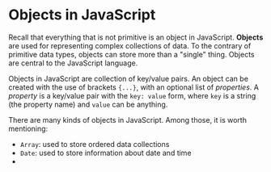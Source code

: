 # Objects in JavaScript

Recall that everything that is not primitive is an object in JavaScript.
**Objects** are used for representing complex collections of data. To the 
contrary of primitive data types, objects can store more than a "single" 
thing. Objects are central to the JavaScript language.

Objects in JavaScript are collection of key/value pairs. An object can be 
created with the use of brackets `{...}`, with an optional list of 
_properties_. A _property_ is a key/value pair with the `key: value` form, 
where `key` is a string (the property name) and `value` can be anything.

There are many kinds of objects in JavaScript. Among those, it is worth 
mentioning:

- `Array`: used to store ordered data collections
- `Date`: used to store information about date and time
- 

